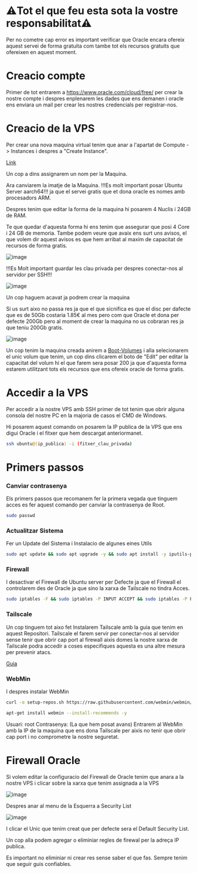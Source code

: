 # ⚠️Tot el que feu esta sota la vostre responsabilitat⚠️

Per no cometre cap error es important verificar que Oracle encara ofereix aquest servei de forma gratuita com tambe tot els recursos gratuits que ofereixen en aquest moment.

# Creacio compte

Primer de tot entrarem a https://www.oracle.com/cloud/free/ per crear la nostre compte i despres enplenarem les dades que ens demanen i oracle ens enviara un mail per crear les nostres credencials per registrar-nos.

# Creacio de la VPS

Per crear una nova maquina virtual tenim que anar a l'apartat de Compute -> Instances i despres a "Create Instance".

[Link](https://cloud.oracle.com/compute/instances)

Un cop a dins assignarem un nom per la Maquina.

Ara canviarem la imatje de la Maquina. !!!Es molt important posar Ubuntu Server aarch64!!! ja que el servei gratis que et dona oracle es nomes amb procesadors ARM.

Despres tenim que editar la forma de la maquina hi posarem 4 Nuclis i 24GB de RAM.

Te que quedar d'aquesta forma hi ens tenim que assegurar que posi 4 Core i 24 GB de memoria. Tambe podem veure que avaix ens surt uns avisos, el que volem dir aquest avisos es que hem arribat al maxim de capacitat de recursos de forma gratis.

![image](https://github.com/Otorexer/SerLliure/assets/118485801/1bbebcb5-f34a-4de1-82e7-ee4e8fc94c4f)

!!!Es Molt important guardar les clau privada per despres conectar-nos al servidor per SSH!!!

![image](https://github.com/Otorexer/SerLliure/assets/118485801/7fb9e539-a621-44b0-8694-ac8ff90634f7)

Un cop haguem acavat ja podrem crear la maquina

Si us surt aixo no passa res ja que el que sicnifica es que el disc per dafecte que es de 50Gb costaria 1.85€ al mes pero com que Oracle et dona per defecte 200Gb pero al moment de crear la maquina no us cobraran res ja que teniu 200Gb gratis.

![image](https://github.com/Otorexer/SerLliure/assets/118485801/5f8786cb-b7cb-4f6c-ac55-e4a79af4aee2)

Un cop tenim la maquina creada anirem a [Boot-Volumes](https://cloud.oracle.com/block-storage/boot-volumes) i alla selecionarem el unic volum que tenim, un cop dins clicarem el boto de "Edit" per editar la capacitat del volum hi el que farem sera posar 200 ja que d'aquesta forma estarem utilitzant tots els recursos que ens ofereix oracle de forma gratis.

# Accedir a la VPS

Per accedir a la nostre VPS amb SSH primer de tot tenim que obrir alguna consola del nostre PC en la majoria de casos el CMD de Windows.

Hi posarem aquest comando on posarem la IP publica de la VPS que ens digui Oracle i el fitxer que hem descargat anteriormanet.

```bash
ssh ubuntu@(ip_publica) -i (fitxer_clau_privada)
```

# Primers passos

### Canviar contrasenya

Els primers passos que recomanem fer la primera vegada que tinguem acces es fer aquest comando per canviar la contrasenya de Root.

```bash
sudo passwd
```

### Actualitzar Sistema

Fer un Update del Sistema i Instalacio de algunes eines Utils

```bash
sudo apt update && sudo apt upgrade -y && sudo apt install -y iputils-ping net-tools nano
```

### Firewall

I desactivar el Firewall de Ubuntu server per Defecte ja que el Firewall el controlarem des de Oracle ja que sino la xarxa de Tailscale no tindra Acces.

```bash
sudo iptables -F && sudo iptables -P INPUT ACCEPT && sudo iptables -P FORWARD ACCEPT && sudo iptables -P OUTPUT ACCEPT && sudo netfilter-persistent save
```

### Tailscale

Un cop tinguem tot aixo fet Instalarem Tailscale amb la guia que tenim en aquest Repositori.
Tailscale el farem servir per conectar-nos al servidor sense tenir que obrir cap port al firewall aixis domes la nostre xarxa de Tailscale podra accedir a coses especifiques aquesta es una altre mesura per prevenir atacs.

[Guia](https://github.com/Otorexer/SerLliure/tree/main/Serveis/Tailscale)

### WebMin

I despres instalar WebMin

```bash
curl -o setup-repos.sh https://raw.githubusercontent.com/webmin/webmin/master/setup-repos.sh && sh setup-repos.sh
```

```bash
apt-get install webmin --install-recommends -y
```

Usuari: root
Contrasenya: (La que hem posat avans)
Entrarem al WebMin amb la IP de la maquina que ens dona Tailscale per aixis no tenir que obrir cap port i no comprometre la nostre seguretat.

# Firewall Oracle

Si volem editar la configuracio del Firewall de Oracle tenim que anara a la nostre VPS i clicar sobre la xarxa que tenim assignada a la VPS

![image](https://github.com/Otorexer/SerLliure/assets/118485801/c930dd7f-b22c-43c2-a254-393c9e187bd5)

Despres anar al menu de la Esquerra a Security List

![image](https://github.com/Otorexer/SerLliure/assets/118485801/d041ff1d-d4eb-4b71-a3a9-ce1c0bea3617)

I clicar el Unic que tenim creat que per defecte sera el Default Security List.

Un cop alla podem agregar o eliminiar regles de firewal per la adreça IP publica.

Es important no eliminiar ni crear res sense saber el que fas. Sempre tenim que seguir guis confiables.
